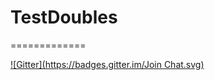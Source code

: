 # TestDoubles
=============

[![Gitter](https://badges.gitter.im/Join Chat.svg)](https://gitter.im/DevTestSolutions/TestDoubles?utm_source=badge&utm_medium=badge&utm_campaign=pr-badge&utm_content=badge)

